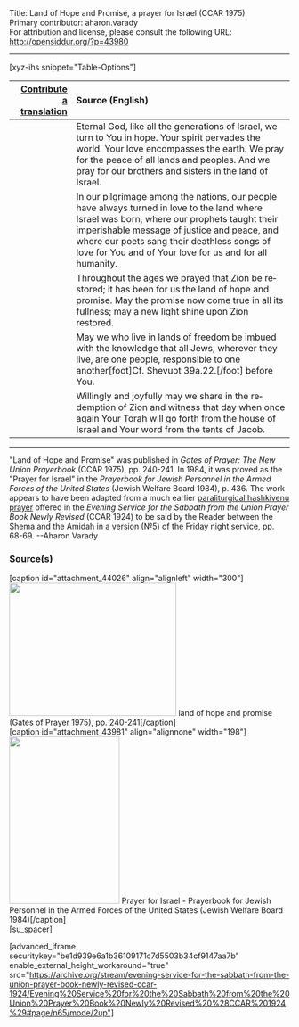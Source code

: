<html>
<head></head>
<body>
Title: Land of Hope and Promise, a prayer for Israel (CCAR 1975)<br />
Primary contributor: aharon.varady<br />
For attribution and license, please consult the following URL: <a href="http://opensiddur.org/?p=43980">http://opensiddur.org/?p=43980</a>
<p />
<hr />

[xyz-ihs snippet="Table-Options"]<table style="margin-left: auto; margin-right: auto;" class="draggable">
<thead><tr><th id="x" style="text-align: right;"><a href="/translate/" target="_blank" rel="noopener">Contribute a translation</a></th><th style="text-align: left;">Source (English)</th></tr></thead>
<tbody>
<tr><td style="vertical-align:top;">
<div class="liturgy" lang="he" style="text-align: right;">

</div></td>

<td style="vertical-align:top;">
<div class="english" lang="en" style="text-align: left;">
Eternal God, 
like all the generations of Israel, 
we turn to You in hope. 
Your spirit pervades the world. 
Your love encompasses the earth. 
We pray for the peace of all lands and peoples. 
And we pray for our brothers and sisters 
in the land of Israel.
</div></td></tr>


<tr><td style="vertical-align:top;">
<div class="liturgy" lang="he" style="text-align: right;">

</div></td>

<td style="vertical-align:top;">
<div class="english" lang="en" style="text-align: left;">
In our pilgrimage among the nations, 
our people have always turned in love 
to the land where Israel was born, 
where our prophets taught their imperishable message 
of justice and peace, 
and where our poets sang their deathless songs 
of love for You 
and of Your love for us 
and for all humanity.
</div></td></tr>


<tr><td style="vertical-align:top;">
<div class="liturgy" lang="he" style="text-align: right;">

</div></td>

<td style="vertical-align:top;">
<div class="english" lang="en" style="text-align: left;">
Throughout the ages we prayed that Zion be restored; 
it has been for us the land of hope and promise. 
May the promise now come true in all its fullness; 
may a new light shine upon Zion restored. 
</div></td></tr>


<tr><td style="vertical-align:top;">
<div class="liturgy" lang="he" style="text-align: right;">

</div></td>

<td style="vertical-align:top;">
<div class="english" lang="en" style="text-align: left;">
May we who live in lands of freedom 
be imbued with the knowledge that all Jews, 
wherever they live, 
are one people, 
responsible to one another[foot]Cf. Shevuot 39a.22.[/foot] 
before You. 
</div></td></tr>


<tr><td style="vertical-align:top;">
<div class="liturgy" lang="he" style="text-align: right;">

</div></td>

<td style="vertical-align:top;">
<div class="english" lang="en" style="text-align: left;">
Willingly and joyfully 
may we share in the redemption of Zion 
and witness that day when once again 
Your Torah will go forth from the house of Israel 
and Your word from the tents of Jacob.
</div></td></tr>
</tbody></table>

<hr />

"Land of Hope and Promise" was published in <em>Gates of Prayer: The New Union Prayerbook</em> (CCAR 1975), pp. 240-241. In 1984, it was proved as the "Prayer for Israel" in the <em>Prayerbook for Jewish Personnel in the Armed Forces of the United States</em> (Jewish Welfare Board 1984), p. 436. The work appears to have been adapted from a much earlier <a href="/?p=44035">paraliturgical hashkivenu prayer</a> offered in the <em>Evening Service for the Sabbath from the Union Prayer Book Newly Revised</em> (CCAR 1924) to be said by the Reader between the Shema and the Amidah in a version (№5) of the Friday night service, pp. 68-69. --Aharon Varady

<h3>Source(s)</h3>

<span style="float: right;">[caption id="attachment_44026" align="alignleft" width="300"]<a href="https://opensiddur.org/wp-content/uploads/2022/04/land-of-hope-and-promise-Gates-of-Prayer-1975-pp.-240-241.png"><img src="https://opensiddur.org/wp-content/uploads/2022/04/land-of-hope-and-promise-Gates-of-Prayer-1975-pp.-240-241-300x239.png" alt="" width="300" height="239" class="size-medium wp-image-44026" /></a> land of hope and promise (Gates of Prayer 1975), pp. 240-241[/caption]</span> <span style="float: left;">[caption id="attachment_43981" align="alignnone" width="198"]<a href="https://opensiddur.org/wp-content/uploads/2022/04/Prayer-for-Israel-Prayerbook-for-Jewish-Personnel-in-the-Armed-Forces-of-the-United-States-Jewish-Welfare-Board-1984-scaled.jpg"><img src="https://opensiddur.org/wp-content/uploads/2022/04/Prayer-for-Israel-Prayerbook-for-Jewish-Personnel-in-the-Armed-Forces-of-the-United-States-Jewish-Welfare-Board-1984-198x300.jpg" alt="" width="198" height="300" class="size-medium wp-image-43981" /></a> Prayer for Israel - Prayerbook for Jewish Personnel in the Armed Forces of the United States (Jewish Welfare Board 1984)[/caption]</span>[su_spacer]

[advanced_iframe securitykey="be1d939e6a1b36109171c7d5503b34cf9147aa7b" enable_external_height_workaround="true" src="https://archive.org/stream/evening-service-for-the-sabbath-from-the-union-prayer-book-newly-revised-ccar-1924/Evening%20Service%20for%20the%20Sabbath%20from%20the%20Union%20Prayer%20Book%20Newly%20Revised%20%28CCAR%201924%29#page/n65/mode/2up"]

&nbsp;

</body>
</html>